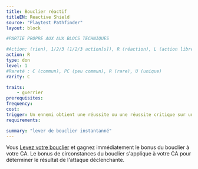 ```yaml
---
title: Bouclier réactif
titleEN: Reactive Shield
source: "Playtest Pathfinder"
layout: block

#PARTIE PROPRE AUX AUX BLOCS TECHNIQUES

#Action: (rien), 1/2/3 (1/2/3 action[s]), R (réaction), L (action libre)
action: R
type: don
level: 1
#Rareté : C (commun), PC (peu commun), R (rare), U (unique)
rarity: C

traits:
	- guerrier
prerequisites:
frequency: 
cost:
trigger: Un ennemi obtient une réussite ou une réussite critique sur une attaque au corps à corps contre vous.
requirements: 

summary: "lever de bouclier instantanné"
---
```


Vous [Levez votre bouclier](/ch9-jouer-à-pathfinder/actions-de-base.html#lever-un-bouclier) et gagnez immédiatement le bonus du bouclier à votre CA. Le bonus de circonstances du bouclier s'applique à votre CA pour déterminer le résultat de l'attaque déclenchante.